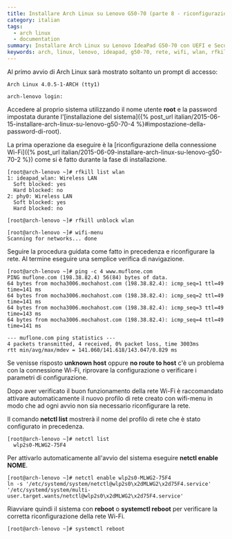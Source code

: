 ```yaml
---
title: Installare Arch Linux su Lenovo G50-70 (parte 8 - riconfigurazione della Wi-Fi)
category: italian
tags:
  - arch linux
  - documentation
summary: Installare Arch Linux su Lenovo IdeaPad G50-70 con UEFI e Secure Boot (parte 8 - Riconfigurazione della connessione Wi-Fi)
keywords: arch, linux, lenovo, ideapad, g50-70, rete, wifi, wlan, rfkill
---
```


Al primo avvio di Arch Linux sarà mostrato soltanto un prompt di accesso:

    Arch Linux 4.0.5-1-ARCH (tty1)
    
    arch-lenovo login:

Accedere al proprio sistema utilizzando il nome utente **root** e la password
impostata durante l'[installazione del sistema]({% post_url italian/2015-06-15-installare-arch-linux-su-lenovo-g50-70-4 %}#impostazione-della-password-di-root).

La prima operazione da eseguire è la
[riconfigurazione della connessione Wi-Fi]({% post_url italian/2015-06-09-installare-arch-linux-su-lenovo-g50-70-2 %})
come si è fatto durante la fase di installazione.

    [root@arch-lenovo ~]# rfkill list wlan
    1: ideapad_wlan: Wireless LAN
      Soft blocked: yes
      Hard blocked: no
    2: phy0: Wireless LAN
      Soft blocked: yes
      Hard blocked: no

    [root@arch-lenovo ~]# rfkill unblock wlan

    [root@arch-lenovo ~]# wifi-menu
    Scanning for networks... done

Seguire la procedura guidata come fatto in precedenza e riconfigurare la rete.
Al termine eseguire una semplice verifica di navigazione.

    [root@arch-lenovo ~]# ping -c 4 www.muflone.com
    PING muflone.com (198.38.82.4) 56(84) bytes of data.
    64 bytes from mocha3006.mochahost.com (198.38.82.4): icmp_seq=1 ttl=49 time=141 ms
    64 bytes from mocha3006.mochahost.com (198.38.82.4): icmp_seq=2 ttl=49 time=141 ms
    64 bytes from mocha3006.mochahost.com (198.38.82.4): icmp_seq=3 ttl=49 time=143 ms
    64 bytes from mocha3006.mochahost.com (198.38.82.4): icmp_seq=4 ttl=49 time=141 ms

    --- muflone.com ping statistics ---
    4 packets transmitted, 4 received, 0% packet loss, time 3003ms
    rtt min/avg/max/mdev = 141.060/141.618/143.047/0.829 ms

Se venisse risposto **unknown host** oppure **no route to host** c'è un problema
con la connessione Wi-Fi, riprovare la configurazione o verificare i parametri
di configurazione.

Dopo aver verificato il buon funzionamento della rete Wi-Fi è raccomandato
attivare automaticamente il nuovo profilo di rete creato con wifi-menu in modo
che ad ogni avvio non sia necessario riconfigurare la rete.

Il comando **netctl list** mostrerà il nome del profilo di rete che è stato
configurato in precedenza.

    [root@arch-lenovo ~]# netctl list
      wlp2s0-MLWG2-75F4

Per attivarlo automaticamente all'avvio del sistema eseguire **netctl enable NOME**.

    [root@arch-lenovo ~]# netctl enable wlp2s0-MLWG2-75F4
    ln -s '/etc/systemd/system/netctl@wlp2s0\x2dMLWG2\x2d75F4.service' '/etc/systemd/system/multi-user.target.wants/netctl@wlp2s0\x2dMLWG2\x2d75F4.service'

Riavviare quindi il sistema con **reboot** o **systemctl reboot** per verificare
la corretta riconfigurazione della rete Wi-Fi.

    [root@arch-lenovo ~]# systemctl reboot
